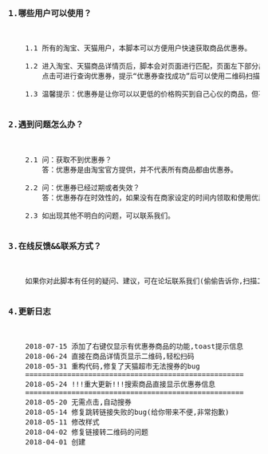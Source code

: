 <pre>

<h3>1.哪些用户可以使用？</h3>  

    1.1 所有的淘宝、天猫用户，本脚本可以方便用户快速获取商品优惠券。

    1.2 进入淘宝、天猫商品详情页后，脚本会对页面进行匹配，页面左下部分出现“点我查询优惠券”的按钮，
        点击可进行查询优惠券，提示“优惠券查找成功”后可以使用二维码扫描或者点击等方式进行优惠券的领取。

    1.3 温馨提示：优惠券是让你可以以更低的价格购买到自己心仪的商品，但不是所有的商品都有优惠券.

<h3>2.遇到问题怎么办？</h3>      

    2.1 问：获取不到优惠券？
        答：优惠券是由淘宝官方提供，并不代表所有商品都由优惠券。
        
    2.2 问：优惠券已经过期或者失效？
        答：优惠券存在时效性的，如果没有在商家设定的时间内领取和使用优惠券，那么优惠券就会失效。

    2.3 如出现其他不明白的问题，可以联系我们。

<h3>3.在线反馈&&联系方式？</h3>     

    如果你对此脚本有任何的疑问、建议，可在论坛联系我们(偷偷告诉你,扫描二维码可以关注我们的公众号哦!)

<h3>4.更新日志</h3>

    2018-07-15 添加了右键仅显示有优惠券商品的功能,toast提示信息
    2018-06-24 直接在商品详情页显示二维码,轻松扫码
    2018-05-31 重构代码,修复了天猫超市无法搜券的bug
    ====================================================
    2018-05-24 !!!重大更新!!!搜索商品直接显示优惠券信息
    ====================================================
    2018-05-20 无需点击,自动搜券
    2018-05-14 修复跳转链接失败的bug(给你带来不便,非常抱歉)
    2018-05-11 修改样式
    2018-04-02 修复链接转二维码的问题
    2018-04-01 创建
</pre>

